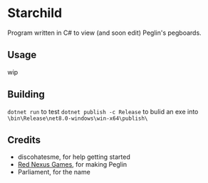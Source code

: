 # Starchild
Program written in C# to view (and soon edit) Peglin's pegboards.

## Usage
wip

## Building
`dotnet run` to test
`dotnet publish -c Release` to bulid an exe into `\bin\Release\net8.0-windows\win-x64\publish\`

## Credits
- discohatesme, for help getting started
- [Red Nexus Games](https://rednexus.games/), for making Peglin
- Parliament, for the name